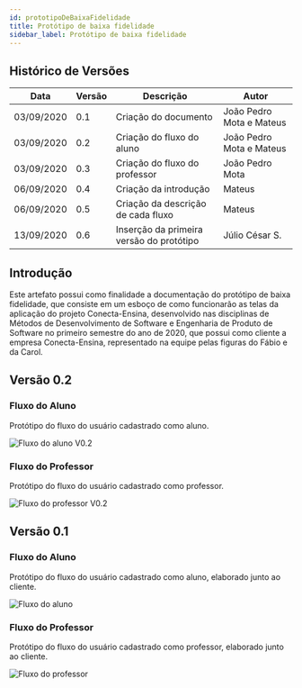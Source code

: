 ```yaml
---
id: prototipoDeBaixaFidelidade
title: Protótipo de baixa fidelidade
sidebar_label: Protótipo de baixa fidelidade
---
```


## Histórico de Versões

| Data | Versão | Descrição | Autor |
|--------|-----------|---------------|---------|
| 03/09/2020 | 0.1 | Criação do documento | João Pedro Mota e Mateus |
| 03/09/2020 | 0.2 | Criação do fluxo do aluno | João Pedro Mota e Mateus |
| 03/09/2020 | 0.3 | Criação do fluxo do professor | João Pedro Mota |
| 06/09/2020 | 0.4 | Criação da introdução | Mateus |
| 06/09/2020 | 0.5 | Criação da descrição de cada fluxo | Mateus |
| 13/09/2020 | 0.6 | Inserção da primeira versão do protótipo | Júlio César S. |

## Introdução

Este artefato possui como finalidade a documentação do protótipo de baixa fidelidade, que consiste em um esboço de como funcionarão as telas da aplicação do projeto Conecta-Ensina, desenvolvido nas disciplinas de Métodos de Desenvolvimento de Software e Engenharia de Produto de Software no primeiro semestre do ano de 2020, que possui como cliente a empresa Conecta-Ensina, representado na equipe pelas figuras do Fábio e da Carol.

## Versão 0.2

### Fluxo do Aluno

Protótipo do fluxo do usuário cadastrado como aluno. 

![Fluxo do aluno V0.2](https://raw.githubusercontent.com/fga-eps-mds/2020.1-Conecta-Ensina-Wiki/master/website/static/img/prototypes/prototipo_de_baixa_fidelidade_aluno_v02.svg)

### Fluxo do Professor

Protótipo do fluxo do usuário cadastrado como professor. 

![Fluxo do professor V0.2](https://raw.githubusercontent.com/fga-eps-mds/2020.1-Conecta-Ensina-Wiki/master/website/static/img/prototypes/prototipo_de_baixa_fidelidade_professor_v02.svg)

## Versão 0.1

### Fluxo do Aluno

Protótipo do fluxo do usuário cadastrado como aluno, elaborado junto ao cliente. 

![Fluxo do aluno](https://raw.githubusercontent.com/fga-eps-mds/2020.1-Conecta-Ensina-Wiki/master/website/static/img/prototypes/prototipo_de_baixa_fidelidade_aluno_v01.svg)

### Fluxo do Professor

Protótipo do fluxo do usuário cadastrado como professor, elaborado junto ao cliente. 

![Fluxo do professor](https://raw.githubusercontent.com/fga-eps-mds/2020.1-Conecta-Ensina-Wiki/master/website/static/img/prototypes/prototipo_de_baixa_fidelidade_professor_v01.svg)
